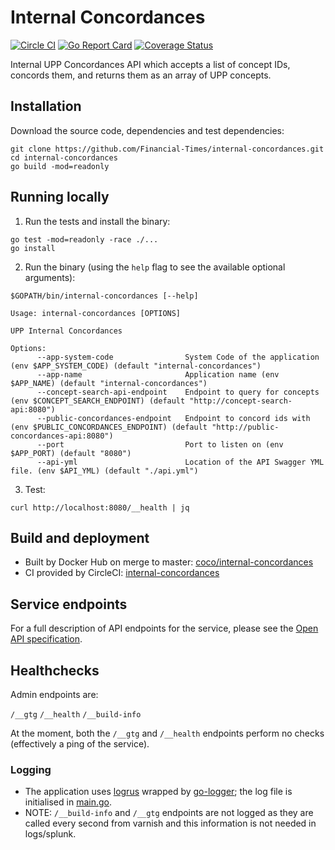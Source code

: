 # Internal Concordances

[![Circle CI](https://circleci.com/gh/Financial-Times/internal-concordances.svg?style=shield)](https://circleci.com/gh/Financial-Times/internal-concordances)
[![Go Report Card](https://goreportcard.com/badge/github.com/Financial-Times/internal-concordances)](https://goreportcard.com/report/github.com/Financial-Times/internal-concordances)
[![Coverage Status](https://coveralls.io/repos/github/Financial-Times/internal-concordances/badge.svg)](https://coveralls.io/github/Financial-Times/internal-concordances)

Internal UPP Concordances API which accepts a list of concept IDs, concords them, and returns them as an array of UPP concepts.

## Installation

Download the source code, dependencies and test dependencies:

```
git clone https://github.com/Financial-Times/internal-concordances.git
cd internal-concordances 
go build -mod=readonly
```

## Running locally

1. Run the tests and install the binary:

```
go test -mod=readonly -race ./...
go install
```

2. Run the binary (using the `help` flag to see the available optional arguments):

```
$GOPATH/bin/internal-concordances [--help]

Usage: internal-concordances [OPTIONS]

UPP Internal Concordances

Options:
      --app-system-code                System Code of the application (env $APP_SYSTEM_CODE) (default "internal-concordances")
      --app-name                       Application name (env $APP_NAME) (default "internal-concordances")
      --concept-search-api-endpoint    Endpoint to query for concepts (env $CONCEPT_SEARCH_ENDPOINT) (default "http://concept-search-api:8080")
      --public-concordances-endpoint   Endpoint to concord ids with (env $PUBLIC_CONCORDANCES_ENDPOINT) (default "http://public-concordances-api:8080")
      --port                           Port to listen on (env $APP_PORT) (default "8080")
      --api-yml                        Location of the API Swagger YML file. (env $API_YML) (default "./api.yml")
```

3. Test:

```
curl http://localhost:8080/__health | jq
```

## Build and deployment

* Built by Docker Hub on merge to master: [coco/internal-concordances](https://hub.docker.com/r/coco/internal-concordances/)
* CI provided by CircleCI: [internal-concordances](https://circleci.com/gh/Financial-Times/internal-concordances)

## Service endpoints

For a full description of API endpoints for the service, please see the [Open API specification](./api/api.yml).

## Healthchecks

Admin endpoints are:

`/__gtg`
`/__health`
`/__build-info`

At the moment, both the `/__gtg` and `/__health` endpoints perform no checks (effectively a ping of the service).

### Logging

* The application uses [logrus](https://github.com/sirupsen/logrus) wrapped by [go-logger](https://github.com/Financial-Times/go-logger); the log file is initialised in [main.go](main.go).
* NOTE: `/__build-info` and `/__gtg` endpoints are not logged as they are called every second from varnish and this information is not needed in logs/splunk.
